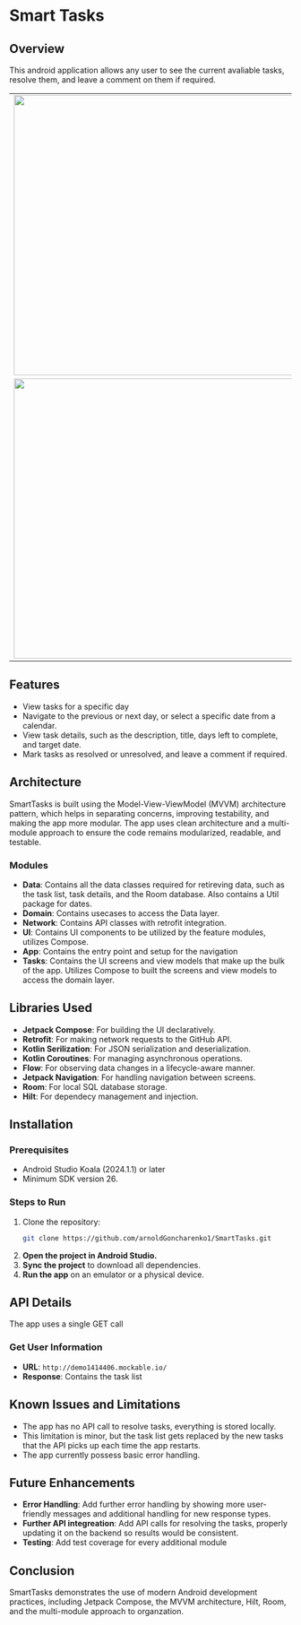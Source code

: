 # Smart Tasks

## Overview

This android application allows any user to see the current avaliable tasks, resolve them, and leave a comment on them if required.

<table>
  <tr>
    <td><img src="https://github.com/user-attachments/assets/8f790e04-0a62-4005-b130-e1e3d7615020" width="500"/></td>
    <td><img src="https://github.com/user-attachments/assets/072057f8-7b57-4dd1-8e28-af002b81fdb5" width="500"/></td>
  </tr>
  <tr>
    <td><img src="https://github.com/user-attachments/assets/88c961f7-0903-4f74-9f38-4ec6ea504643" width="500"/></td>
    <td><img src="https://github.com/user-attachments/assets/e5889587-b9a3-4150-8cc6-9dd9398ecf6c" width="500"/></td>
  </tr>
</table>

## Features

- View tasks for a specific day
- Navigate to the previous or next day, or select a specific date from a calendar.
- View task details, such as the description, title, days left to complete, and target date. 
- Mark tasks as resolved or unresolved, and leave a comment if required.

## Architecture

SmartTasks is built using the Model-View-ViewModel (MVVM) architecture pattern, which helps in separating concerns, improving testability, and making the app more modular. The app uses clean architecture and a multi-module approach to ensure the code remains modularized, readable, and testable.

### Modules

- **Data**: Contains all the data classes required for retireving data, such as the task list, task details, and the Room database. Also contains a Util package for dates.
- **Domain**: Contains usecases to access the Data layer.
- **Network**: Contains API classes with retrofit integration.
- **UI**: Contains UI components to be utilized by the feature modules, utilizes Compose. 
- **App**: Contains the entry point and setup for the navigation
- **Tasks**: Contains the UI screens and view models that make up the bulk of the app. Utilizes Compose to built the screens and view models to access the domain layer.

## Libraries Used

- **Jetpack Compose**: For building the UI declaratively.
- **Retrofit**: For making network requests to the GitHub API.
- **Kotlin Serilization**: For JSON serialization and deserialization.
- **Kotlin Coroutines**: For managing asynchronous operations.
- **Flow**: For observing data changes in a lifecycle-aware manner.
- **Jetpack Navigation**: For handling navigation between screens.
- **Room**: For local SQL database storage.
- **Hilt**: For dependecy management and injection. 

## Installation

### Prerequisites

- Android Studio Koala (2024.1.1) or later 
- Minimum SDK version 26.

### Steps to Run

1. Clone the repository:
   ```bash
   git clone https://github.com/arnoldGoncharenko1/SmartTasks.git
2. **Open the project in Android Studio.**
3. **Sync the project** to download all dependencies.
4. **Run the app** on an emulator or a physical device.

## API Details

The app uses a single GET call

### Get User Information

- **URL**: `http://demo1414406.mockable.io/`
- **Response**: Contains the task list

## Known Issues and Limitations

- The app has no API call to resolve tasks, everything is stored locally. 
- This limitation is minor, but the task list gets replaced by the new tasks that the API picks up each time the app restarts.
- The app currently possess basic error handling.

## Future Enhancements

- **Error Handling**: Add further error handling by showing more user-friendly messages and additional handling for new response types. 
- **Further API integreation**: Add API calls for resolving the tasks, properly updating it on the backend so results would be consistent. 
- **Testing**: Add test coverage for every additional module

## Conclusion

SmartTasks demonstrates the use of modern Android development practices, including Jetpack Compose, the MVVM architecture, Hilt, Room, and the multi-module approach to organzation.
